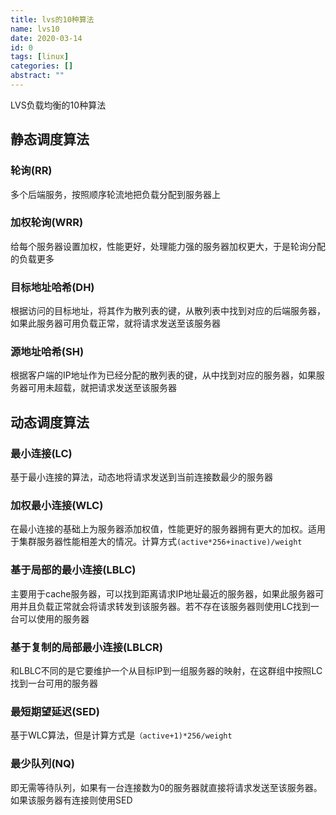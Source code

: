 ```yaml
---
title: lvs的10种算法
name: lvs10
date: 2020-03-14
id: 0
tags: [linux]
categories: []
abstract: ""
---
```



LVS负载均衡的10种算法

<!--more-->

## 静态调度算法

### 轮询(RR)

多个后端服务，按照顺序轮流地把负载分配到服务器上

### 加权轮询(WRR)

给每个服务器设置加权，性能更好，处理能力强的服务器加权更大，于是轮询分配的负载更多

### 目标地址哈希(DH)

根据访问的目标地址，将其作为散列表的键，从散列表中找到对应的后端服务器，如果此服务器可用负载正常，就将请求发送至该服务器

### 源地址哈希(SH)

根据客户端的IP地址作为已经分配的散列表的键，从中找到对应的服务器，如果服务器可用未超载，就把请求发送至该服务器

## 动态调度算法

### 最小连接(LC)

基于最小连接的算法，动态地将请求发送到当前连接数最少的服务器

### 加权最小连接(WLC)

在最小连接的基础上为服务器添加权值，性能更好的服务器拥有更大的加权。适用于集群服务器性能相差大的情况。计算方式`(active*256+inactive)/weight`

### 基于局部的最小连接(LBLC)

主要用于cache服务器，可以找到距离请求IP地址最近的服务器，如果此服务器可用并且负载正常就会将请求转发到该服务器。若不存在该服务器则使用LC找到一台可以使用的服务器

### 基于复制的局部最小连接(LBLCR)

和LBLC不同的是它要维护一个从目标IP到一组服务器的映射，在这群组中按照LC找到一台可用的服务器

### 最短期望延迟(SED)

基于WLC算法，但是计算方式是`（active+1)*256/weight`

### 最少队列(NQ)

即无需等待队列，如果有一台连接数为0的服务器就直接将请求发送至该服务器。如果该服务器有连接则使用SED







